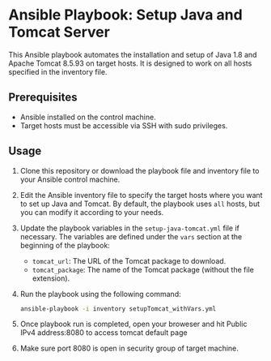 # Ansible Playbook: Setup Java and Tomcat Server

This Ansible playbook automates the installation and setup of Java 1.8 and Apache Tomcat 8.5.93 on target hosts. It is designed to work on all hosts specified in the inventory file.

## Prerequisites

- Ansible installed on the control machine.
- Target hosts must be accessible via SSH with sudo privileges.

## Usage

1. Clone this repository or download the playbook file and inventory file to your Ansible control machine.

2. Edit the Ansible inventory file to specify the target hosts where you want to set up Java and Tomcat. By default, the playbook uses `all` hosts, but you can modify it according to your needs.

3. Update the playbook variables in the `setup-java-tomcat.yml` file if necessary. The variables are defined under the `vars` section at the beginning of the playbook:

   - `tomcat_url`: The URL of the Tomcat package to download.
   - `tomcat_package`: The name of the Tomcat package (without the file extension).

4. Run the playbook using the following command:

   ```bash
   ansible-playbook -i inventory setupTomcat_withVars.yml

5. Once playbook run is completed, open your broweser and hit Public IPv4 address:8080 to access tomcat default page

6. Make sure port 8080 is open in security group of target machine.
